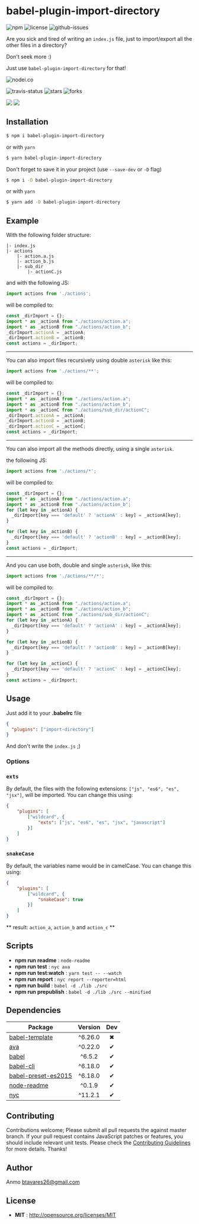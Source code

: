# babel-plugin-import-directory

![npm](https://img.shields.io/npm/v/babel-plugin-import-directory.svg) ![license](https://img.shields.io/npm/l/babel-plugin-import-directory.svg) ![github-issues](https://img.shields.io/github/issues/Anmo/babel-plugin-import-directory.svg)

Are you sick and tired of writing an `index.js` file, just to import/export all the other files in a directory?

Don't seek more :)

Just use `babel-plugin-import-directory` for that!

![nodei.co](https://nodei.co/npm/babel-plugin-import-directory.png?downloads=true&downloadRank=true&stars=true)

![travis-status](https://img.shields.io/travis/Anmo/babel-plugin-import-directory.svg)
![stars](https://img.shields.io/github/stars/Anmo/babel-plugin-import-directory.svg)
![forks](https://img.shields.io/github/forks/Anmo/babel-plugin-import-directory.svg)

![](https://david-dm.org/Anmo/babel-plugin-import-directory/status.svg)
![](https://david-dm.org/Anmo/babel-plugin-import-directory/dev-status.svg)

## Installation

```sh
$ npm i babel-plugin-import-directory
```
or with `yarn`
```sh
$ yarn babel-plugin-import-directory
```

Don't forget to save it in your project (use `--save-dev` or `-D` flag)

```sh
$ npm i -D babel-plugin-import-directory
```
or with `yarn`
```sh
$ yarn add -D babel-plugin-import-directory
```

## Example

With the following folder structure:

```
|- index.js
|- actions
    |- action.a.js
    |- action_b.js
    |- sub_dir
        |- actionC.js
```

and with the following JS:

```javascript
import actions from './actions';
```

will be compiled to:

```javascript
const _dirImport = {};
import * as _actionA from "./actions/action.a";
import * as _actionB from "./actions/action_b";
_dirImport.actionA = _actionA;
_dirImport.actionB = _actionB;
const actions = _dirImport;
```

---

You can also import files recursively using double `asterisk` like this:
```javascript
import actions from './actions/**';
```
will be compiled to:

```javascript
const _dirImport = {};
import * as _actionA from "./actions/action.a";
import * as _actionB from "./actions/action_b";
import * as _actionC from "./actions/sub_dir/actionC";
_dirImport.actionA = _actionA;
_dirImport.actionB = _actionB;
_dirImport.actionC = _actionC;
const actions = _dirImport;
```

---

You can also import all the methods directly, using a single `asterisk`.

the following JS:

```javascript
import actions from './actions/*';
```

will be compiled to:

```javascript
const _dirImport = {};
import * as _actionA from "./actions/action.a";
import * as _actionB from "./actions/action_b";
for (let key in _actionA) {
  _dirImport[key === 'default' ? 'actionA' : key] = _actionA[key];
}

for (let key in _actionB) {
  _dirImport[key === 'default' ? 'actionB' : key] = _actionB[key];
}
const actions = _dirImport;
```

---

And you can use both, double and single `asterisk`, like this:
```javascript
import actions from './actions/**/*';
```

will be compiled to:

```javascript
const _dirImport = {};
import * as _actionA from "./actions/action.a";
import * as _actionB from "./actions/action_b";
import * as _actionC from "./actions/sub_dir/actionC";
for (let key in _actionA) {
  _dirImport[key === 'default' ? 'actionA' : key] = _actionA[key];
}

for (let key in _actionB) {
  _dirImport[key === 'default' ? 'actionB' : key] = _actionB[key];
}

for (let key in _actionC) {
  _dirImport[key === 'default' ? 'actionC' : key] = _actionC[key];
}
const actions = _dirImport;
```

## Usage

Just add it to your **.babelrc** file

```json
{
  "plugins": ["import-directory"]
}
```

And don't write the `index.js` ;)

### Options

### `exts`
By default, the files with the following extensions: `["js", "es6", "es", "jsx"]`, will be imported. You can change this using:

```json
{
    "plugins": [
        ["wildcard", {
            "exts": ["js", "es6", "es", "jsx", "javascript"]
        }]
    ]
}
```

### `snakeCase`
By default, the variables name would be in camelCase. You can change this using:

```json
{
    "plugins": [
        ["wildcard", {
            "snakeCase": true
        }]
    ]
}
```
** result: `action_a`, `action_b` and `action_c` **


## Scripts

 - **npm run readme** : `node-readme`
 - **npm run test** : `nyc ava`
 - **npm run test:watch** : `yarn test -- --watch`
 - **npm run report** : `nyc report --reporter=html`
 - **npm run build** : `babel -d ./lib ./src`
 - **npm run prepublish** : `babel -d ./lib ./src --minified`

## Dependencies

Package | Version | Dev
--- |:---:|:---:
[babel-template](https://www.npmjs.com/package/babel-template) | ^6.26.0 | ✖
[ava](https://www.npmjs.com/package/ava) | ^0.22.0 | ✔
[babel](https://www.npmjs.com/package/babel) | ^6.5.2 | ✔
[babel-cli](https://www.npmjs.com/package/babel-cli) | ^6.18.0 | ✔
[babel-preset-es2015](https://www.npmjs.com/package/babel-preset-es2015) | ^6.18.0 | ✔
[node-readme](https://www.npmjs.com/package/node-readme) | ^0.1.9 | ✔
[nyc](https://www.npmjs.com/package/nyc) | ^11.2.1 | ✔


## Contributing

Contributions welcome; Please submit all pull requests the against master branch. If your pull request contains JavaScript patches or features, you should include relevant unit tests. Please check the [Contributing Guidelines](contributng.md) for more details. Thanks!

## Author

Anmo <btavares26@gmail.com>

## License

 - **MIT** : http://opensource.org/licenses/MIT
